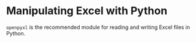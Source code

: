 # Manipulating Excel with Python

`openpyxl` is the recommended module for reading and writing Excel files in Python.

